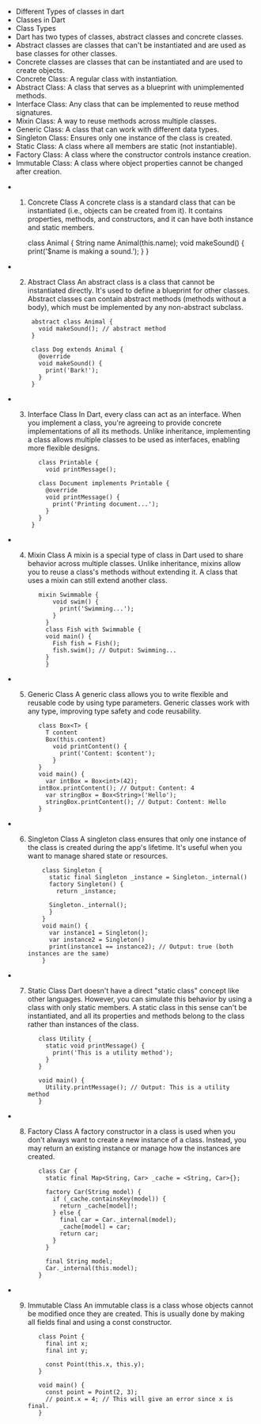 
* Different Types of classes in dart 
* Classes in Dart
* Class Types
* Dart has two types of classes, abstract classes and concrete classes.
* Abstract classes are classes that can't be instantiated and are used as base classes for other classes.
* Concrete classes are classes that can be instantiated and are used to create objects.
* Concrete Class: A regular class with instantiation.
* Abstract Class: A class that serves as a blueprint with unimplemented methods.
* Interface Class: Any class that can be implemented to reuse method signatures.
* Mixin Class: A way to reuse methods across multiple classes.
* Generic Class: A class that can work with different data types.
* Singleton Class: Ensures only one instance of the class is created.
* Static Class: A class where all members are static (not instantiable).
* Factory Class: A class where the constructor controls instance creation.
* Immutable Class: A class where object properties cannot be changed after creation.
- 1. Concrete Class
      A concrete class is a standard class that can be instantiated (i.e., objects can be created from it). It contains properties, methods, and constructors, and it can have both instance and static members.
  
        class Animal {
          String name
          Animal(this.name);
          void makeSound() {
            print('$name is making a sound.');
          }
        }

- 2. Abstract Class
      An abstract class is a class that cannot be instantiated directly. It's used to define a blueprint for other classes. Abstract classes can contain abstract methods (methods without a body), which must be implemented by any non-abstract subclass.


          abstract class Animal {
            void makeSound(); // abstract method
          }

          class Dog extends Animal {
            @override
            void makeSound() {
              print('Bark!');
            }
          }


- 3. Interface Class
      In Dart, every class can act as an interface. When you implement a class, you're agreeing to provide concrete implementations of all its methods. Unlike inheritance, implementing a class allows multiple classes to be used as interfaces, enabling more flexible designs.
          
            class Printable {
              void printMessage();
              
            class Document implements Printable {
              @override
              void printMessage() {
                print('Printing document...');
              }
            }
          }

- 4. Mixin Class
      A mixin is a special type of class in Dart used to share behavior across multiple classes. Unlike inheritance, mixins allow you to reuse a class's methods without extending it. A class that uses a mixin can still extend another class.
      
            mixin Swimmable {
                void swim() {
                  print('Swimming...');
                }
              }
              class Fish with Swimmable {
              void main() {
                Fish fish = Fish();
                fish.swim(); // Output: Swimming...
              }
              }

- 5. Generic Class
      A generic class allows you to write flexible and reusable code by using type parameters. Generic classes work with any type, improving type safety and code reusability.
      
            class Box<T> {
              T content                 
              Box(this.content)                 
                void printContent() {
                  print('Content: $content');
                }
            }
            void main() {
              var intBox = Box<int>(42);
            intBox.printContent(); // Output: Content: 4                
              var stringBox = Box<String>('Hello');
              stringBox.printContent(); // Output: Content: Hello
            }

- 6. Singleton Class
      A singleton class ensures that only one instance of the class is created during the app's lifetime. It's useful when you want to manage shared state or resources.
            
             class Singleton {
               static final Singleton _instance = Singleton._internal()           
               factory Singleton() {
                 return _instance;

               Singleton._internal();
               }
             }
             void main() {
               var instance1 = Singleton();
               var instance2 = Singleton()            
               print(instance1 == instance2); // Output: true (both instances are the same)
             }

- 7. Static Class
      Dart doesn't have a direct "static class" concept like other languages. However, you can simulate this behavior by using a class with only static members. A static class in this sense can't be instantiated, and all its properties and methods belong to the class rather than instances of the class.
            
            class Utility {
              static void printMessage() {
                print('This is a utility method');
              }
            }
            
            void main() {
              Utility.printMessage(); // Output: This is a utility method
            }

- 8. Factory Class
      A factory constructor in a class is used when you don't always want to create a new instance of a class. Instead, you may return an existing instance or manage how the instances are created.

            class Car {
              static final Map<String, Car> _cache = <String, Car>{};

              factory Car(String model) {
                if (_cache.containsKey(model)) {
                  return _cache[model]!;
                } else {
                  final car = Car._internal(model);
                  _cache[model] = car;
                  return car;
                }
              }

              final String model;
              Car._internal(this.model);
            } 

- 9. Immutable Class
      An immutable class is a class whose objects cannot be modified once they are created. This is usually done by making all fields final and using a const constructor. 
            
            class Point {
              final int x;
              final int y;

              const Point(this.x, this.y);
            }

            void main() {
              const point = Point(2, 3);
              // point.x = 4; // This will give an error since x is final.
            } 